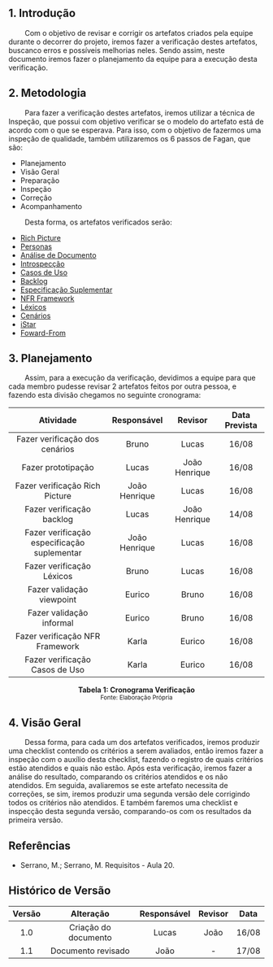 ## 1. Introdução
&emsp;&emsp; Com o objetivo de revisar e corrigir os artefatos criados pela equipe durante o decorrer do projeto, iremos fazer a verificação destes artefatos, buscanco erros e possíveis melhorias neles. Sendo assim, neste documento iremos fazer o planejamento da equipe para a execução desta verificação. 

## 2. Metodologia

&emsp;&emsp; Para fazer a verificação destes artefatos, iremos utilizar a técnica de Inspeção, que possui com objetivo verificar se  o modelo do artefato está de acordo com o que se esperava. Para isso, com o objetivo de fazermos uma inspeção de qualidade, também utilizaremos os 6 passos de Fagan, que são:

- Planejamento
- Visão Geral
- Preparação
- Inspeção
- Correção
- Acompanhamento

&emsp;&emsp; Desta forma, os artefatos verificados serão:

- [Rich Picture](../../pre-rastreabilidade/RichPicture.md)
- [Personas](../../elicitacao/personas.md)
- [Análise de Documento](../../elicitacao/tecnicas/analiseDcoumento.md)
- [Introspecção](../../elicitacao/tecnicas/introspeccao.md)
- [Casos de Uso](../../modelagem/casosDeUso.md)
- [Backlog](../../modelagem/backlog.md)
- [Especificação Suplementar](../../modelagem/especificacao.md)
- [NFR Framework](../../modelagem/nfrframework.md)
- [Léxicos](../../modelagem/lexicos.md)
- [Cenários](../../modelagem/cenarios.md)
- [iStar](../../modelagem/iStar.md)
- [Foward-From](../../pos-rastreabilidade/forward-from.md)

## 3. Planejamento
&emsp;&emsp; Assim, para a execução da verificação, devidimos a equipe para que cada membro pudesse revisar 2 artefatos feitos por outra pessoa, e fazendo esta divisão chegamos no seguinte cronograma:

|            Atividade            |                Responsável                 |           Revisor            | Data Prevista  |
| :-----------------------------: | :----------------------------------------: | :--------------------------: | :---: |
| Fazer verificação dos cenários           |  Bruno                             |             Lucas           |  16/08   |
| Fazer prototipação           | Lucas                              |             João Henrique                       |   16/08    |
| Fazer verificação Rich Picture                 | João Henrique                                 |               Lucas     |   16/08   |
| Fazer verificação backlog      | Lucas                       |            João Henrique               |   14/08   |
| Fazer verificação especificação suplementar             |João Henrique |               Lucas              |   16/08   |   
| Fazer verificação Léxicos             | Bruno |         Lucas             |   16/08    |    
| Fazer validação viewpoint             | Eurico |        Bruno             |   16/08    |
| Fazer validação informal             | Eurico |         Bruno             |   16/08    | 
| Fazer verificação NFR Framework             | Karla |               Eurico              |   16/08   | 
| Fazer verificação Casos de Uso             | Karla |             Eurico              |   16/08   |  

<figcaption align='center'>
    <b>Tabela 1: Cronograma Verificação </b>
    <br><small> Fonte: Elaboração Própria </small>
</figcaption>

## 4. Visão Geral
&emsp;&emsp; Dessa forma, para cada um dos artefatos verificados, iremos produzir uma checklist contendo os critérios a serem avaliados, então iremos fazer a inspeção com o auxílio desta checklist, fazendo o registro de quais critérios estão atendidos e quais não estão. Após esta verificação, iremos fazer a análise do resultado, comparando os critérios atendidos e os não atendidos. Em seguida, avaliaremos se este artefato necessita de correções, se sim, iremos produzir uma segunda versão dele corrigindo todos os critérios não atendidos. E também faremos uma checklist e inspecção desta segunda versão, comparando-os com os resultados da primeira versão.

## Referências
- Serrano, M.; Serrano, M. Requisitos - Aula 20.

## Histórico de Versão

| Versão |      Alteração       |     Responsável      |    Revisor    | Data  |
| :----: | :------------------: | :------------------: | :-----------: | :---: |
|  1.0   |       Criação do documento          |    Lucas     |     João     | 16/08 |
|  1.1   |       Documento revisado          |    João     |     -     | 17/08 |